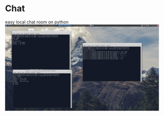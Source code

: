 # Chat
easy local chat room on python
![Image alt](https://github.com/MarazorQ/Chat/raw/master/RDlyrTBSlvA.jpg)
